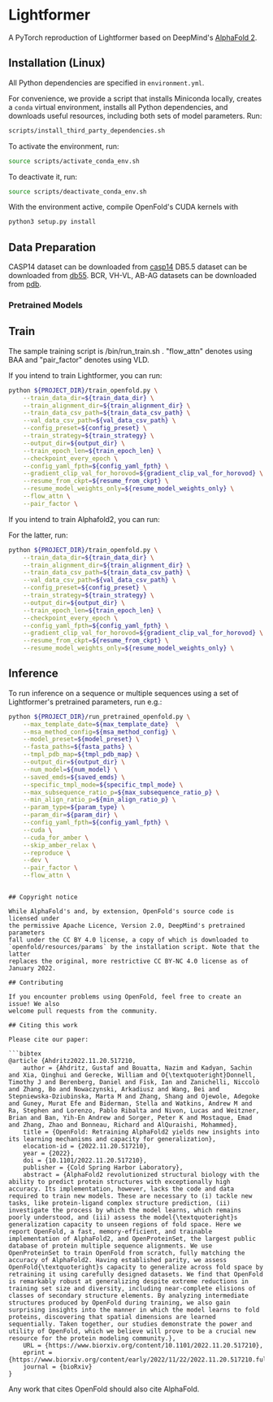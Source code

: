 


# Lightformer

A PyTorch reproduction of Lightformer based on DeepMind's
[AlphaFold 2](https://github.com/deepmind/alphafold).


## Installation (Linux)

All Python dependencies are specified in `environment.yml`. 

For convenience, we provide a script that installs Miniconda locally, creates a 
`conda` virtual environment, installs all Python dependencies, and downloads
useful resources, including both sets of model parameters. Run:

```bash
scripts/install_third_party_dependencies.sh
```

To activate the environment, run:

```bash
source scripts/activate_conda_env.sh
```

To deactivate it, run:

```bash
source scripts/deactivate_conda_env.sh
```

With the environment active, compile OpenFold's CUDA kernels with

```bash
python3 setup.py install
```

## Data Preparation

CASP14 dataset can be downloaded from [casp14](https://predictioncenter.org/download_area/CASP14/)
DB5.5 dataset can be downloaded from [db55](https://github.com/octavian-ganea/equidock_public). 
BCR, VH-VL, AB-AG datasets can be downloaded from [pdb](https://www.rcsb.org/#Category-download).

### Pretrained Models


## Train

The sample training script is /bin/run_train.sh . "flow_attn" denotes using BAA and "pair_factor" denotes using VLD. 

If you intend to train Lightformer, you can run:

```bash
python ${PROJECT_DIR}/train_openfold.py \
    --train_data_dir=${train_data_dir} \
    --train_alignment_dir=${train_alignment_dir} \
    --train_data_csv_path=${train_data_csv_path} \
    --val_data_csv_path=${val_data_csv_path} \
    --config_preset=${config_preset} \
    --train_strategy=${train_strategy} \
    --output_dir=${output_dir} \
    --train_epoch_len=${train_epoch_len} \
    --checkpoint_every_epoch \
    --config_yaml_fpth=${config_yaml_fpth} \
    --gradient_clip_val_for_horovod=${gradient_clip_val_for_horovod} \
    --resume_from_ckpt=${resume_from_ckpt} \
    --resume_model_weights_only=${resume_model_weights_only} \
    --flow_attn \
    --pair_factor \
```

If you intend to train Alphafold2, you can run:

For the latter, run:

```bash
python ${PROJECT_DIR}/train_openfold.py \
    --train_data_dir=${train_data_dir} \
    --train_alignment_dir=${train_alignment_dir} \
    --train_data_csv_path=${train_data_csv_path} \
    --val_data_csv_path=${val_data_csv_path} \
    --config_preset=${config_preset} \
    --train_strategy=${train_strategy} \
    --output_dir=${output_dir} \
    --train_epoch_len=${train_epoch_len} \
    --checkpoint_every_epoch \
    --config_yaml_fpth=${config_yaml_fpth} \
    --gradient_clip_val_for_horovod=${gradient_clip_val_for_horovod} \
    --resume_from_ckpt=${resume_from_ckpt} \
    --resume_model_weights_only=${resume_model_weights_only} \
```


## Inference

To run inference on a sequence or multiple sequences using a set of Lightformer's
pretrained parameters, run e.g.:

```bash
python ${PROJECT_DIR}/run_pretrained_openfold.py \
    --max_template_date=${max_template_date}  \
    --msa_method_config=${msa_method_config} \
    --model_preset=${model_preset} \
    --fasta_paths=${fasta_paths} \
    --tmpl_pdb_map=${tmpl_pdb_map} \
    --output_dir=${output_dir} \
    --num_model=${num_model} \
    --saved_emds=${saved_emds} \
    --specific_tmpl_mode=${specific_tmpl_mode} \
    --max_subsequence_ratio_p=${max_subsequence_ratio_p} \
    --min_align_ratio_p=${min_align_ratio_p} \
    --param_type=${param_type} \
    --param_dir=${param_dir} \
    --config_yaml_fpth=${config_yaml_fpth} \
    --cuda \
    --cuda_for_amber \
    --skip_amber_relax \
    --reproduce \
    --dev \
    --pair_factor \
    --flow_attn \
```



```

## Copyright notice

While AlphaFold's and, by extension, OpenFold's source code is licensed under
the permissive Apache Licence, Version 2.0, DeepMind's pretrained parameters 
fall under the CC BY 4.0 license, a copy of which is downloaded to 
`openfold/resources/params` by the installation script. Note that the latter
replaces the original, more restrictive CC BY-NC 4.0 license as of January 2022.

## Contributing

If you encounter problems using OpenFold, feel free to create an issue! We also
welcome pull requests from the community.

## Citing this work

Please cite our paper:

```bibtex
@article {Ahdritz2022.11.20.517210,
	author = {Ahdritz, Gustaf and Bouatta, Nazim and Kadyan, Sachin and Xia, Qinghui and Gerecke, William and O{\textquoteright}Donnell, Timothy J and Berenberg, Daniel and Fisk, Ian and Zanichelli, Niccolò and Zhang, Bo and Nowaczynski, Arkadiusz and Wang, Bei and Stepniewska-Dziubinska, Marta M and Zhang, Shang and Ojewole, Adegoke and Guney, Murat Efe and Biderman, Stella and Watkins, Andrew M and Ra, Stephen and Lorenzo, Pablo Ribalta and Nivon, Lucas and Weitzner, Brian and Ban, Yih-En Andrew and Sorger, Peter K and Mostaque, Emad and Zhang, Zhao and Bonneau, Richard and AlQuraishi, Mohammed},
	title = {OpenFold: Retraining AlphaFold2 yields new insights into its learning mechanisms and capacity for generalization},
	elocation-id = {2022.11.20.517210},
	year = {2022},
	doi = {10.1101/2022.11.20.517210},
	publisher = {Cold Spring Harbor Laboratory},
	abstract = {AlphaFold2 revolutionized structural biology with the ability to predict protein structures with exceptionally high accuracy. Its implementation, however, lacks the code and data required to train new models. These are necessary to (i) tackle new tasks, like protein-ligand complex structure prediction, (ii) investigate the process by which the model learns, which remains poorly understood, and (iii) assess the model{\textquoteright}s generalization capacity to unseen regions of fold space. Here we report OpenFold, a fast, memory-efficient, and trainable implementation of AlphaFold2, and OpenProteinSet, the largest public database of protein multiple sequence alignments. We use OpenProteinSet to train OpenFold from scratch, fully matching the accuracy of AlphaFold2. Having established parity, we assess OpenFold{\textquoteright}s capacity to generalize across fold space by retraining it using carefully designed datasets. We find that OpenFold is remarkably robust at generalizing despite extreme reductions in training set size and diversity, including near-complete elisions of classes of secondary structure elements. By analyzing intermediate structures produced by OpenFold during training, we also gain surprising insights into the manner in which the model learns to fold proteins, discovering that spatial dimensions are learned sequentially. Taken together, our studies demonstrate the power and utility of OpenFold, which we believe will prove to be a crucial new resource for the protein modeling community.},
	URL = {https://www.biorxiv.org/content/10.1101/2022.11.20.517210},
	eprint = {https://www.biorxiv.org/content/early/2022/11/22/2022.11.20.517210.full.pdf},
	journal = {bioRxiv}
}
```

Any work that cites OpenFold should also cite AlphaFold.
